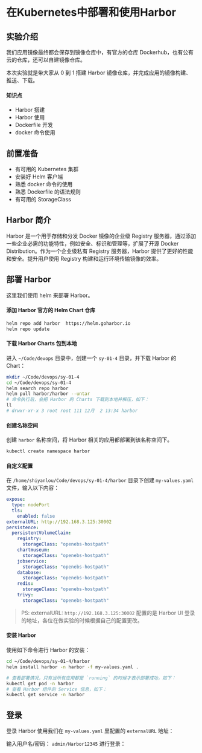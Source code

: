 # 在Kubernetes中部署和使用Harbor

## 实验介绍

我们应用镜像最终都会保存到镜像仓库中，有官方的仓库 Dockerhub，也有公有云的仓库，还可以自建镜像仓库。

本次实验就是带大家从 0 到 1 搭建 Harbor 镜像仓库，并完成应用的镜像构建、推送、下载。

#### 知识点

- Harbor 搭建
- Harbor 使用
- Dockerfile 开发
- docker 命令使用

## 前置准备

- 有可用的 Kubernetes 集群
- 安装好 Helm 客户端
- 熟悉 docker 命令的使用
- 熟悉 Dockerfile 的语法规则
- 有可用的 StorageClass

## Harbor 简介

Harbor 是一个用于存储和分发 Docker 镜像的企业级 Registry 服务器，通过添加一些企业必需的功能特性，例如安全、标识和管理等，扩展了开源 Docker Distribution。作为一个企业级私有 Registry 服务器，Harbor 提供了更好的性能和安全。提升用户使用 Registry 构建和运行环境传输镜像的效率。

## 部署 Harbor

这里我们使用 helm 来部署 Harbor。

#### 添加 Harbor 官方的 Helm Chart 仓库

```bash
helm repo add harbor  https://helm.goharbor.io
helm repo update
```

#### 下载 Harbor Charts 包到本地

进入 `~/Code/devops` 目录中，创建一个 `sy-01-4` 目录，并下载 Harbor 的 Chart：

```bash
mkdir ~/Code/devops/sy-01-4
cd ~/Code/devops/sy-01-4
helm search repo harbor
helm pull harbor/harbor --untar
# 命令执行后，会把 Harbor 的 Charts 下载到本地并解压，如下：
ll
# drwxr-xr-x 3 root root 111 12月  2 13:34 harbor
```

#### 创建名称空间

创建 `harbor` 名称空间，将 Harbor 相关的应用都部署到该名称空间下。

```bash
kubectl create namespace harbor
```

#### 自定义配置

在 `/home/shiyanlou/Code/devops/sy-01-4/harbor` 目录下创建 `my-values.yaml` 文件，输入以下内容：

```yaml
expose:
  type: nodePort
  tls:
    enabled: false
externalURL: http://192.168.3.125:30002
persistence:
  persistentVolumeClaim:
    registry:
      storageClass: "openebs-hostpath"
    chartmuseum:
      storageClass: "openebs-hostpath"
    jobservice:
      storageClass: "openebs-hostpath"
    database:
      storageClass: "openebs-hostpath"
    redis:
      storageClass: "openebs-hostpath"
    trivy:
      storageClass: "openebs-hostpath"
```

> PS: externalURL: `http://192.168.3.125:30002` 配置的是 Harbor UI 登录的地址，各位在做实验的时候根据自己的配置更改。

#### 安装 Harbor

使用如下命令进行 Harbor 的安装：

```bash
cd ~/Code/devops/sy-01-4/harbor
helm install harbor -n harbor -f my-values.yaml .

# 查看部署情况，只有当所有应用都是 `running` 的时候才表示部署成功，如下：
kubectl get pod -n harbor
# 查看 Harbor 组件的 Service 信息，如下：
kubectl get service -n harbor
```

## 登录

登录 Harbor 使用我们在 `my-values.yaml` 里配置的 `externalURL` 地址：

输入用户名/密码： `admin/Harbor12345` 进行登录：